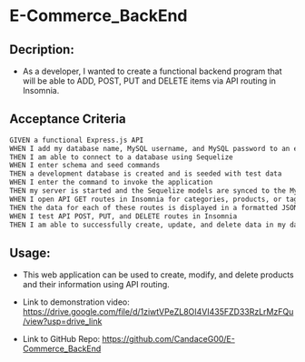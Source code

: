 # E-Commerce_BackEnd

## Decription: 

* As a developer, I wanted to create a functional backend program that will be able to ADD, POST, PUT and DELETE items via API routing in Insomnia.

## Acceptance Criteria

```md
GIVEN a functional Express.js API
WHEN I add my database name, MySQL username, and MySQL password to an environment variable file
THEN I am able to connect to a database using Sequelize
WHEN I enter schema and seed commands
THEN a development database is created and is seeded with test data
WHEN I enter the command to invoke the application
THEN my server is started and the Sequelize models are synced to the MySQL database
WHEN I open API GET routes in Insomnia for categories, products, or tags
THEN the data for each of these routes is displayed in a formatted JSON
WHEN I test API POST, PUT, and DELETE routes in Insomnia
THEN I am able to successfully create, update, and delete data in my database
```

## Usage:

* This web application can be used to create, modify, and delete products and their information using API routing.

* Link to demonstration video: https://drive.google.com/file/d/1ziwtVPeZL8OI4VI435FZD33RzLrMzFQu/view?usp=drive_link
* Link to GitHub Repo: https://github.com/CandaceG00/E-Commerce_BackEnd
